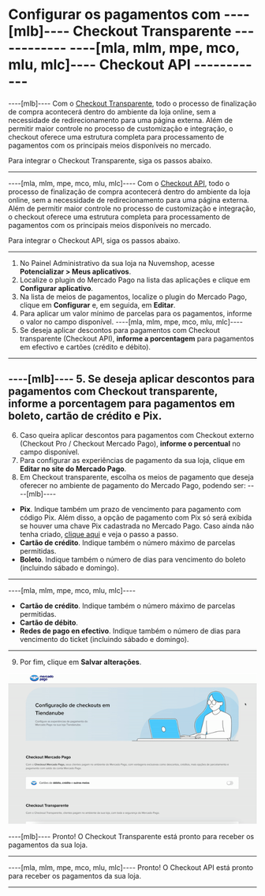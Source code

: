 # Configurar os pagamentos com ----[mlb]---- Checkout Transparente ------------ ----[mla, mlm, mpe, mco, mlu, mlc]---- Checkout API ------------

----[mlb]----
Com o [Checkout Transparente](/developers/pt/docs/checkout-api/landing), todo o processo de finalização de compra acontecerá dentro do ambiente da loja online, sem a necessidade de redirecionamento para uma página externa. Além de permitir maior controle no processo de customização e integração, o checkout oferece uma estrutura completa para processamento de pagamentos com os principais meios disponíveis no mercado. 

Para integrar o Checkout Transparente, siga os passos abaixo.

------------
----[mla, mlm, mpe, mco, mlu, mlc]----
Com o [Checkout API](/developers/pt/docs/checkout-api/landing), todo o processo de finalização de compra acontecerá dentro do ambiente da loja online, sem a necessidade de redirecionamento para uma página externa. Além de permitir maior controle no processo de customização e integração, o checkout oferece uma estrutura completa para processamento de pagamentos com os principais meios disponíveis no mercado.

Para integrar o Checkout API, siga os passos abaixo.

------------

1. No Painel Administrativo da sua loja na Nuvemshop, acesse **Potencializar > Meus aplicativos**. 
2. Localize o plugin do Mercado Pago na lista das aplicações e clique em **Configurar aplicativo**.
3. Na lista de meios de pagamentos, localize o plugin do Mercado Pago, clique em **Configurar** e, em seguida, em **Editar**.
4. Para aplicar um valor mínimo de parcelas para os pagamentos, informe o valor no campo disponível.
----[mla, mlm, mpe, mco, mlu, mlc]---- 
5. Se deseja aplicar descontos para pagamentos com Checkout transparente (Checkout API), **informe a porcentagem** para pagamentos em efectivo e cartões (crédito e débito).
------------
----[mlb]---- 
5. Se deseja aplicar descontos para pagamentos com Checkout transparente, **informe a porcentagem** para pagamentos em boleto, cartão de crédito e Pix.
------------
6. Caso queira aplicar descontos para pagamentos com Checkout externo (Checkout Pro / Checkout Mercado Pago), **informe o percentual** no campo disponível.
7. Para configurar as experiências de pagamento da sua loja, clique em **Editar no site do Mercado Pago**.
8. Em Checkout transparente, escolha os meios de pagamento que deseja oferecer no ambiente de pagamento do Mercado Pago, podendo ser: 
----[mlb]---- 
* **Pix**. Indique também um prazo de vencimento para pagamento com código Pix. Além disso, a opção de pagamento com Pix só será exibida se houver uma chave Pix cadastrada no Mercado Pago. Caso ainda não tenha criado, [clique aqui](https://www.youtube.com/watch?v=60tApKYVnkA) e veja o passo a passo.
* **Cartão de crédito**. Indique também o número máximo de parcelas permitidas.
* **Boleto**. Indique também o número de dias para vencimento do boleto (incluindo sábado e domingo).
 
------------ 
----[mla, mlm, mpe, mco, mlu, mlc]---- 
* **Cartão de crédito**. Indique também o número máximo de parcelas permitidas.
* **Cartão de débito**.
* **Redes de pago en efectivo**. Indique também o número de dias para vencimento do ticket (incluindo sábado e domingo).

------------
9. Por fim, clique em **Salvar alterações**.

<center>

![Payments Checkout Transparente - Nuvemshop](/images/nuvemshop/cho-api-pt.gif)

</center>

----[mlb]----
Pronto! O Checkout Transparente está pronto para receber os pagamentos da sua loja.

------------
----[mla, mlm, mpe, mco, mlu, mlc]----
Pronto! O Checkout API está pronto para receber os pagamentos da sua loja.

------------